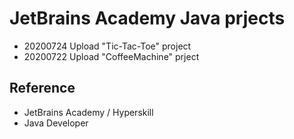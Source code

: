 JetBrains Academy Java prjects
=============
 
 - 20200724 Upload "Tic-Tac-Toe" project
 - 20200722 Upload "CoffeeMachine" prject

Reference 
-----------
 - JetBrains Academy / Hyperskill 
 - Java Developer
